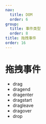 ```yaml
---
nav:
  title: DOM
  order: 6
group:
  title: 事件类型
  order: 8
title: 拖拽事件
order: 16
---
```


# 拖拽事件

- drag
- dragend
- dragenter
- dragstart
- dragleave
- dragover
- drop
